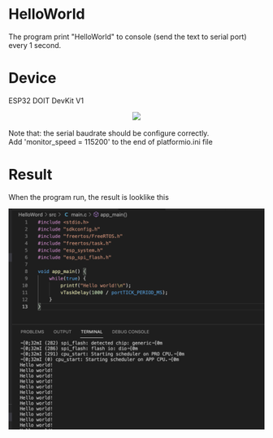 # HelloWorld
The program print "HelloWorld" to console (send the text to serial port) every 1 second.  

# Device
ESP32 DOIT DevKit V1   
<p align="center"><img src="https://www.makerstore.vn/wp-content/uploads/2020/01/04172456-1.png"/></p>

Note that: the serial baudrate should be configure correctly.  
Add 'monitor_speed = 115200' to the end of platformio.ini file  

# Result
When the program run, the result is looklike this  
<p align="center"><img src="https://github.com/VincentPT/embedded-projects/blob/cf9b31a6c1c9eb3da1f74054c1c8efef83ce4226/media/esp32_helloword.png"/></p>
